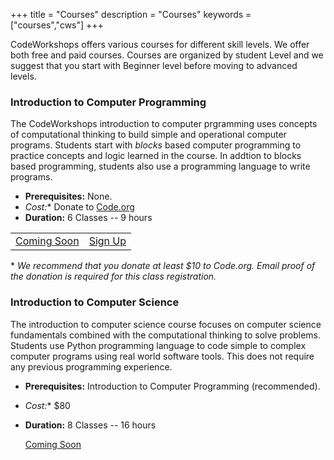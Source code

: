+++
title = "Courses"
description = "Courses"
keywords = ["courses","cws"]
+++

CodeWorkshops offers various courses for different skill levels. We offer both free and paid courses. Courses are organized by student Level and we suggest that you start with Beginner level before moving to advanced levels.



### Introduction to Computer Programming
The CodeWorkshops introduction to computer prgramming uses concepts of computational thinking to build simple and operational computer programs. Students start with _blocks_ based computer programming to practice concepts and logic learned in the course. In addtion to blocks based programming, students also use a programming language to write programs.  


- **Prerequisites:** None.
- **Cost*:** Donate to [Code.org](<http://code.org/donate>)
- **Duration:** 6 Classes -- 9 hours

<table>
<tr>
<td>
	<a href="#" class="warn btn btn-default btn-md margin-top-1">Coming Soon</a>
</td>
<td>
	<a href="https://drive.google.com/open?id=14tDYN9Y2I7729SfRd7eAFU5WhnaA5hkWre140KpBGaE" class="warn btn btn-default btn-md margin-top-1">Sign Up</a>

</td>
</tr>
</table>

\* _We recommend that you donate at least $10 to Code.org. Email proof of the donation is required for this class registration._


### Introduction to Computer Science
The introduction to computer science course focuses on computer science 
fundamentals combined with the computational thinking to solve problems. 
Students use Python programming language to code simple to complex computer programs 
using real world software tools. This does not require any previous programming experience.

- **Prerequisites:** Introduction to Computer Programming (recommended).
- **Cost*:** $80
- **Duration:** 8 Classes -- 16 hours

	<a href="#" class="warn btn btn-default btn-md margin-top-1">Coming Soon</a>

